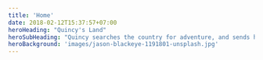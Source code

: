 ```yaml
---
title: 'Home'
date: 2018-02-12T15:37:57+07:00
heroHeading: "Quincy's Land"
heroSubHeading: "Quincy searches the country for adventure, and sends home great deals for you to add to your Real Estate Portfolio"
heroBackground: 'images/jason-blackeye-1191801-unsplash.jpg'
---
```

